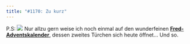 ```yaml
---
title: "#1170: Zu kurz"
---
```


P.S:
<a href="http://www.fonflatter.de/advent08"><img src="http://www.fonflatter.de/adv08/kaefer.jpg"></a>
Nur allzu gern weise ich noch einmal auf den wunderfeinen <a href="http://www.fonflatter.de/advent08"><strong>Fred-Adventskalender</strong></a>, dessen zweites Türchen sich heute öffnet...
Und so.

